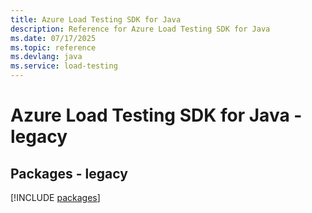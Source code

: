 ```yaml
---
title: Azure Load Testing SDK for Java
description: Reference for Azure Load Testing SDK for Java
ms.date: 07/17/2025
ms.topic: reference
ms.devlang: java
ms.service: load-testing
---
```

# Azure Load Testing SDK for Java - legacy
## Packages - legacy
[!INCLUDE [packages](load-testing-index.md)]